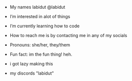 -  My names labidut @labidut
-  I’m interested in alot of things
-  I’m currently learning how to code
-  How to reach me is by contacting me in any of my socials
-  Pronouns: she/her, they/them
-  Fun fact: im the fun thing! heh.

- i got lazy making this
- my discords "labidut"
<!---
labidut/labidut is a ✨ special ✨ repository because its `README.md` (this file) appears on your GitHub profile.
You can click the Preview link to take a look at your changes.
--->
